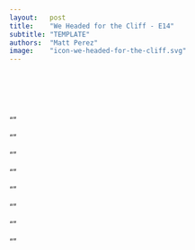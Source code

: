 ```yaml
---
layout:   post
title:    "We Headed for the Cliff - E14"
subtitle: "TEMPLATE"
authors:  "Matt Perez"
image:    "icon-we-headed-for-the-cliff.svg"
---
```



<div style="display: none;">
 <p>We headed for the cliff, smiling and chatting with everybody in our gasoline-powered SUV. And then we went over the cliff.</p>
</div>

<h1>&nbsp;</h1>
 <p>&ldquo;&rdquo;</p>
 <p>&ldquo;&rdquo;</p>
 <p>&ldquo;&rdquo;</p>
 <p>&ldquo;&rdquo;</p>
 <p>&ldquo;&rdquo;</p>
 <p>&ldquo;&rdquo;</p>
 <p>&ldquo;&rdquo;</p>
 <p>&ldquo;&rdquo;</p>